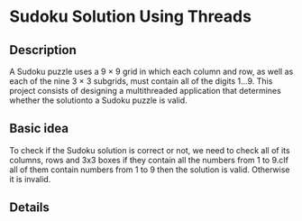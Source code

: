 # Sudoku Solution Using Threads
## Description
A Sudoku puzzle uses a 9 × 9 grid in which each column and row, as well as each of the nine 3 × 3 subgrids, must contain all of the digits 1...9. This project consists of designing a multithreaded application that determines whether the solutionto a Sudoku puzzle is valid.

## Basic idea
To check if the Sudoku solution is correct or not, we need to check all of its columns, rows and 3x3 boxes if they contain all the numbers from 1 to 9.cIf all of them contain numbers from 1 to 9 then the solution is valid. Otherwise it is invalid.

## Details
